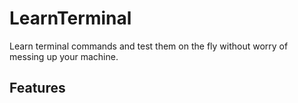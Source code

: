 <!-- <a href="https://demo-nextjs-with-supabase.vercel.app/">
  <img alt="Next.js and Supabase Starter Kit - the fastest way to build apps with Next.js and Supabase" src="">
  <h1 align="center">Next.js and Supabase Starter Kit</h1>
</a> -->

<!-- <p align="center">
 The fastest way to build apps with Next.js and Supabase
</p> -->

<!-- <p align="center">
  <a href="#features"><strong>Features</strong></a> ·
  <a href="#demo"><strong>Demo</strong></a> ·
  <a href="#deploy-to-vercel"><strong>Deploy to Vercel</strong></a> ·
  <a href="#clone-and-run-locally"><strong>Clone and run locally</strong></a> ·
  <a href="#feedback-and-issues"><strong>Feedback and issues</strong></a>
  <a href="#more-supabase-examples"><strong>More Examples</strong></a>
</p>
<br/> -->

# LearnTerminal

Learn terminal commands and test them on the fly without worry of messing up your machine.

## Features
